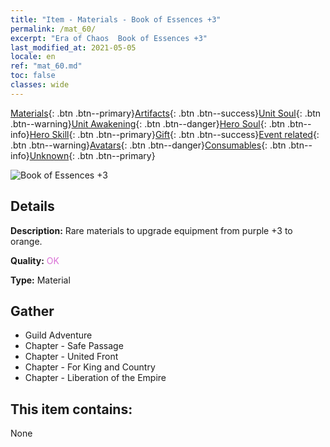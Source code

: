 ```yaml
---
title: "Item - Materials - Book of Essences +3"
permalink: /mat_60/
excerpt: "Era of Chaos  Book of Essences +3"
last_modified_at: 2021-05-05
locale: en
ref: "mat_60.md"
toc: false
classes: wide
---
```

 [Materials](/Items/){: .btn .btn--primary}[Artifacts](/Items/Artifacts/){: .btn .btn--success}[Unit Soul](/Items/UnitSoul/){: .btn .btn--warning}[Unit Awakening](/Items/UnitAwakening/){: .btn .btn--danger}[Hero Soul](/Items/HeroSoul/){: .btn .btn--info}[Hero Skill](/Items/HeroSkill/){: .btn .btn--primary}[Gift](/Items/Gift/){: .btn .btn--success}[Event related](/Items/Events/){: .btn .btn--warning}[Avatars](/Items/Avatars/){: .btn .btn--danger}[Consumables](/Items/Consumables/){: .btn .btn--info}[Unknown](/Items/Unknown/){: .btn .btn--primary}

 ![Book of Essences +3](/images/t/i_cailiao_hexin2.png)

## Details
 **Description:** Rare materials to upgrade equipment from purple +3 to orange.

 **Quality:** <span style="color: #DA70D6">OK</span>

 **Type:** Material

## Gather

*    Guild Adventure 
*    Chapter - Safe Passage 
*    Chapter - United Front 
*    Chapter - For King and Country 
*    Chapter - Liberation of the Empire 

## This item contains:

  None

